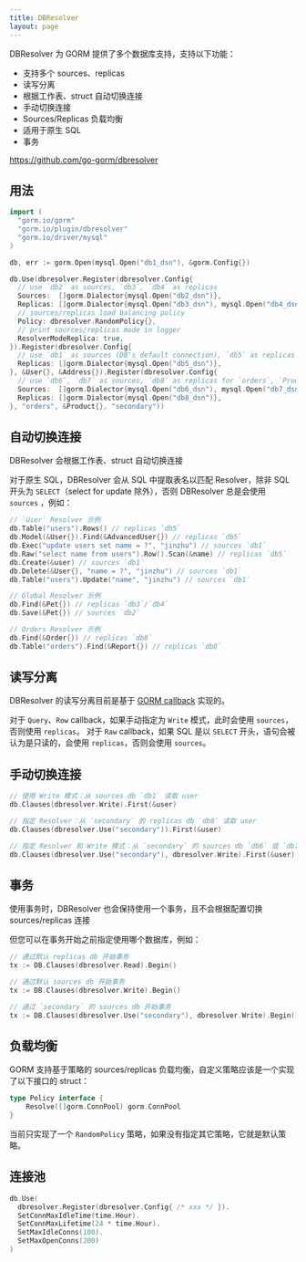```yaml
---
title: DBResolver
layout: page
---
```


DBResolver 为 GORM 提供了多个数据库支持，支持以下功能：

* 支持多个 sources、replicas
* 读写分离
* 根据工作表、struct 自动切换连接
* 手动切换连接
* Sources/Replicas 负载均衡
* 适用于原生 SQL
* 事务

https://github.com/go-gorm/dbresolver

## 用法

```go
import (
  "gorm.io/gorm"
  "gorm.io/plugin/dbresolver"
  "gorm.io/driver/mysql"
)

db, err := gorm.Open(mysql.Open("db1_dsn"), &gorm.Config{})

db.Use(dbresolver.Register(dbresolver.Config{
  // use `db2` as sources, `db3`, `db4` as replicas
  Sources:  []gorm.Dialector{mysql.Open("db2_dsn")},
  Replicas: []gorm.Dialector{mysql.Open("db3_dsn"), mysql.Open("db4_dsn")},
  // sources/replicas load balancing policy
  Policy: dbresolver.RandomPolicy{},
  // print sources/replicas mode in logger
  ResolverModeReplica: true,
}).Register(dbresolver.Config{
  // use `db1` as sources (DB's default connection), `db5` as replicas for `User`, `Address`
  Replicas: []gorm.Dialector{mysql.Open("db5_dsn")},
}, &User{}, &Address{}).Register(dbresolver.Config{
  // use `db6`, `db7` as sources, `db8` as replicas for `orders`, `Product`
  Sources:  []gorm.Dialector{mysql.Open("db6_dsn"), mysql.Open("db7_dsn")},
  Replicas: []gorm.Dialector{mysql.Open("db8_dsn")},
}, "orders", &Product{}, "secondary"))
```

## 自动切换连接

DBResolver 会根据工作表、struct 自动切换连接

对于原生 SQL，DBResolver 会从 SQL 中提取表名以匹配 Resolver，除非 SQL 开头为 `SELECT`（select for update 除外），否则 DBResolver 总是会使用 `sources` ，例如：

```go
// `User` Resolver 示例
db.Table("users").Rows() // replicas `db5`
db.Model(&User{}).Find(&AdvancedUser{}) // replicas `db5`
db.Exec("update users set name = ?", "jinzhu") // sources `db1`
db.Raw("select name from users").Row().Scan(&name) // replicas `db5`
db.Create(&user) // sources `db1`
db.Delete(&User{}, "name = ?", "jinzhu") // sources `db1`
db.Table("users").Update("name", "jinzhu") // sources `db1`

// Global Resolver 示例
db.Find(&Pet{}) // replicas `db3`/`db4`
db.Save(&Pet{}) // sources `db2`

// Orders Resolver 示例
db.Find(&Order{}) // replicas `db8`
db.Table("orders").Find(&Report{}) // replicas `db8`
```

## 读写分离

DBResolver 的读写分离目前是基于 [GORM callback](https://gorm.io/docs/write_plugins.html) 实现的。

对于 `Query`、`Row` callback，如果手动指定为 `Write` 模式，此时会使用 `sources`，否则使用 `replicas`。 对于 `Raw` callback，如果 SQL 是以 `SELECT` 开头，语句会被认为是只读的，会使用 `replicas`，否则会使用 `sources`。

## 手动切换连接

```go
// 使用 Write 模式：从 sources db `db1` 读取 user
db.Clauses(dbresolver.Write).First(&user)

// 指定 Resolver：从 `secondary` 的 replicas db `db8` 读取 user
db.Clauses(dbresolver.Use("secondary")).First(&user)

// 指定 Resolver 和 Write 模式：从 `secondary` 的 sources db `db6` 或 `db7` 读取 user
db.Clauses(dbresolver.Use("secondary"), dbresolver.Write).First(&user)
```

## 事务

使用事务时，DBResolver 也会保持使用一个事务，且不会根据配置切换 sources/replicas 连接

但您可以在事务开始之前指定使用哪个数据库，例如：

```go
// 通过默认 replicas db 开始事务
tx := DB.Clauses(dbresolver.Read).Begin()

// 通过默认 sources db 开始事务
tx := DB.Clauses(dbresolver.Write).Begin()

// 通过 `secondary` 的 sources db 开始事务
tx := DB.Clauses(dbresolver.Use("secondary"), dbresolver.Write).Begin()
```

## 负载均衡

GORM 支持基于策略的 sources/replicas 负载均衡，自定义策略应该是一个实现了以下接口的 struct：

```go
type Policy interface {
    Resolve([]gorm.ConnPool) gorm.ConnPool
}
```

当前只实现了一个 `RandomPolicy` 策略，如果没有指定其它策略，它就是默认策略。

## 连接池

```go
db.Use(
  dbresolver.Register(dbresolver.Config{ /* xxx */ }).
  SetConnMaxIdleTime(time.Hour).
  SetConnMaxLifetime(24 * time.Hour).
  SetMaxIdleConns(100).
  SetMaxOpenConns(200)
)
```
